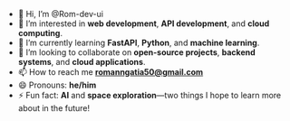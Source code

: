 - 👋 Hi, I’m @Rom-dev-ui
- 👀 I’m interested in  **web development**, **API development**, and **cloud computing**.
- 🌱 I’m currently learning **FastAPI**, **Python**, and **machine learning**.
- 💞️ I’m looking to collaborate on **open-source projects**, **backend systems**, and **cloud applications**.
- 📫 How to reach me **romanngatia50@gmail.com**
- 😄 Pronouns: **he/him**
- ⚡ Fun fact: **AI** and **space exploration**—two things I hope to learn more about in the future!


<!---
Rom-dev-ui/Rom-dev-ui is a ✨ special ✨ repository because its `README.md` (this file) appears on your GitHub profile.
You can click the Preview link to take a look at your changes.
--->
